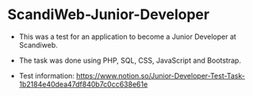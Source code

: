 # ScandiWeb-Junior-Developer

- This was a test for an application to become a Junior Developer at Scandiweb.

- The task was done using PHP, SQL, CSS, JavaScript and Bootstrap.

- Test information: https://www.notion.so/Junior-Developer-Test-Task-1b2184e40dea47df840b7c0cc638e61e
